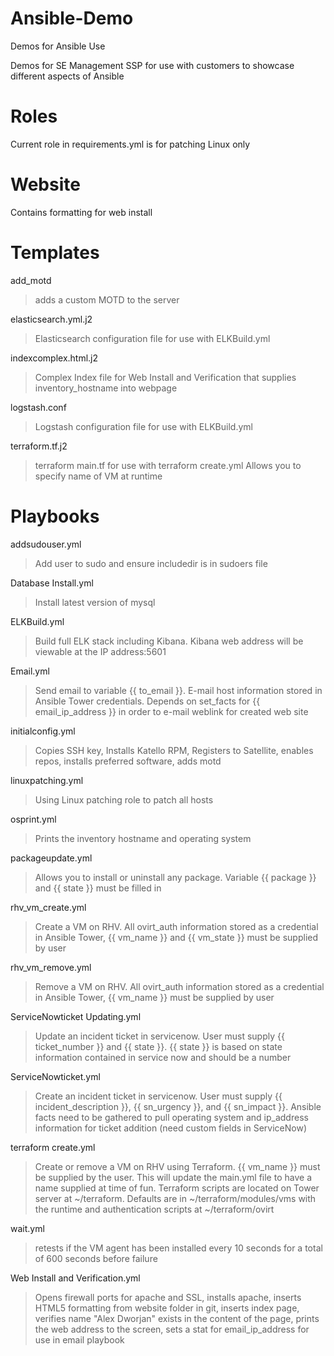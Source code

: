 # Ansible-Demo
Demos for Ansible Use

Demos for SE Management SSP for use with customers to showcase different aspects of Ansible

# Roles
Current role in requirements.yml is for patching Linux only


# Website
Contains formatting for web install

# Templates
add_motd
>adds a custom MOTD to the server

elasticsearch.yml.j2
>Elasticsearch configuration file for use with ELKBuild.yml

indexcomplex.html.j2
>Complex Index file for Web Install and Verification that supplies inventory_hostname into webpage

logstash.conf
>Logstash configuration file for use with ELKBuild.yml

terraform.tf.j2
>terraform main.tf for use with terraform create.yml Allows you to specify name of VM at runtime

# Playbooks
addsudouser.yml
>Add user to sudo and ensure includedir is in sudoers file

Database Install.yml
>Install latest version of mysql

ELKBuild.yml
>Build full ELK stack including Kibana. Kibana web address will be viewable at the IP address:5601

Email.yml
>Send email to variable {{ to_email }}. E-mail host information stored in Ansible Tower credentials. Depends on set_facts for {{ email_ip_address }} in order to e-mail weblink for created web site

initialconfig.yml
>Copies SSH key, Installs Katello RPM, Registers to Satellite, enables repos, installs preferred software, adds motd

linuxpatching.yml
>Using Linux patching role to patch all hosts

osprint.yml
>Prints the inventory hostname and operating system

packageupdate.yml
>Allows you to install or uninstall any package. Variable {{ package }} and {{ state }} must be filled in

rhv_vm_create.yml
>Create a VM on RHV. All ovirt_auth information stored as a credential in Ansible Tower, {{ vm_name }} and {{ vm_state }} must be supplied by user

rhv_vm_remove.yml
>Remove a VM on RHV. All ovirt_auth information stored as a credential in Ansible Tower, {{ vm_name }} must be supplied by user

ServiceNowticket Updating.yml
> Update an incident ticket in servicenow. User must supply {{ ticket_number }} and {{ state }}. {{ state }} is based on state information contained in service now and should be a number

ServiceNowticket.yml
> Create an incident ticket in servicenow. User must supply {{ incident_description }}, {{ sn_urgency }}, and {{ sn_impact }}. Ansible facts need to be gathered to pull operating system and ip_address information for ticket addition (need custom fields in ServiceNow)

terraform create.yml
>Create or remove a VM on RHV using Terraform. {{ vm_name }} must be supplied by the user. This will update the main.yml file to have a name supplied at time of fun. Terraform scripts are located on Tower server at ~/terraform. Defaults are in ~/terraform/modules/vms with the runtime and authentication scripts at ~/terraform/ovirt

wait.yml
>retests if the VM agent has been installed every 10 seconds for a total of 600 seconds before failure

Web Install and Verification.yml
> Opens firewall ports for apache and SSL, installs apache, inserts HTML5 formatting from website folder in git, inserts index page, verifies name "Alex Dworjan" exists in the content of the page, prints the web address to the screen, sets a stat for email_ip_address for use in email playbook

